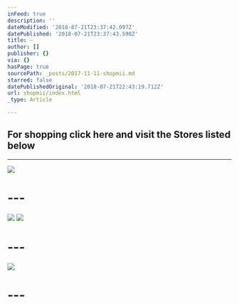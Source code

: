 ```yaml
---
inFeed: true
description: ''
dateModified: '2018-07-21T23:37:42.097Z'
datePublished: '2018-07-21T23:37:43.598Z'
title: —
author: []
publisher: {}
via: {}
hasPage: true
sourcePath: _posts/2017-11-11-shopmii.md
starred: false
datePublishedOriginal: '2018-07-21T22:43:19.712Z'
url: shopmii/index.html
_type: Article

---
```

## For shopping click here and visit the Stores listed below

---

![](https://the-grid-user-content.s3-us-west-2.amazonaws.com/6294d514-bec5-44b2-abc5-3cea165ae715.jpg)

# ---
![](https://the-grid-user-content.s3-us-west-2.amazonaws.com/2e9f4611-a53d-4343-b975-65a1d90fecf5.png)
![](https://the-grid-user-content.s3-us-west-2.amazonaws.com/888e877b-0c08-4e42-9468-a387396ba247.png)

# ---
![](https://the-grid-user-content.s3-us-west-2.amazonaws.com/78555029-5426-4063-9c00-1435818723c0.png)

# ---